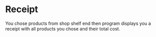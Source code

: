 # Receipt
You chose products from shop shelf end then program displays you a receipt with all products you chose and their total cost.

